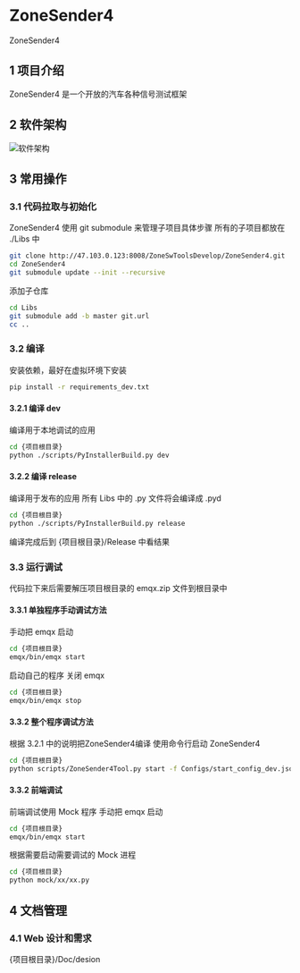 # ZoneSender4
ZoneSender4

## 1 项目介绍
ZoneSender4 是一个开放的汽车各种信号测试框架

## 2 软件架构
![软件架构](/Doc/design/架构设计/%E8%BF%9B%E7%A8%8B%E9%80%9A%E4%BF%A1%E5%9B%BE.png)

## 3 常用操作
### 3.1 代码拉取与初始化
ZoneSender4 使用 git submodule 来管理子项目具体步骤
所有的子项目都放在 ./Libs 中
``` bash
git clone http://47.103.0.123:8008/ZoneSwToolsDevelop/ZoneSender4.git
cd ZoneSender4
git submodule update --init --recursive
```

添加子仓库
``` bash
cd Libs
git submodule add -b master git.url
cc ..
```
### 3.2 编译
安装依赖，最好在虚拟环境下安装
``` bash
pip install -r requirements_dev.txt
```
#### 3.2.1 编译 dev
编译用于本地调试的应用
``` bash
cd {项目根目录}
python ./scripts/PyInstallerBuild.py dev
```
#### 3.2.2 编译 release
编译用于发布的应用
所有 Libs 中的 .py 文件将会编译成 .pyd
``` bash
cd {项目根目录}
python ./scripts/PyInstallerBuild.py release
```
编译完成后到 {项目根目录}/Release 中看结果
### 3.3 运行调试
代码拉下来后需要解压项目根目录的 emqx.zip 文件到根目录中
#### 3.3.1 单独程序手动调试方法
手动把 emqx 启动
``` bash
cd {项目根目录}
emqx/bin/emqx start
```
启动自己的程序
关闭 emqx
``` bash
cd {项目根目录}
emqx/bin/emqx stop
```
#### 3.3.2 整个程序调试方法
根据 3.2.1 中的说明把ZoneSender4编译
使用命令行启动 ZoneSender4
``` bash
cd {项目根目录}
python scripts/ZoneSender4Tool.py start -f Configs/start_config_dev.json
```

#### 3.3.2 前端调试
前端调试使用 Mock 程序
手动把 emqx 启动
``` bash
cd {项目根目录}
emqx/bin/emqx start
```
根据需要启动需要调试的 Mock 进程
``` bash
cd {项目根目录}
python mock/xx/xx.py
```

## 4 文档管理
### 4.1 Web 设计和需求
{项目根目录}/Doc/desion
